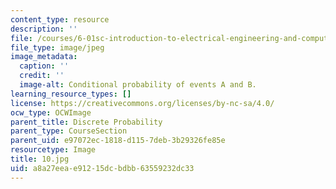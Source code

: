 ```yaml
---
content_type: resource
description: ''
file: /courses/6-01sc-introduction-to-electrical-engineering-and-computer-science-i-spring-2011/a8a27eeae91215dcbdbb63559232dc33_10.jpg
file_type: image/jpeg
image_metadata:
  caption: ''
  credit: ''
  image-alt: Conditional probability of events A and B.
learning_resource_types: []
license: https://creativecommons.org/licenses/by-nc-sa/4.0/
ocw_type: OCWImage
parent_title: Discrete Probability
parent_type: CourseSection
parent_uid: e97072ec-1818-d115-7deb-3b29326fe85e
resourcetype: Image
title: 10.jpg
uid: a8a27eea-e912-15dc-bdbb-63559232dc33
---
```


